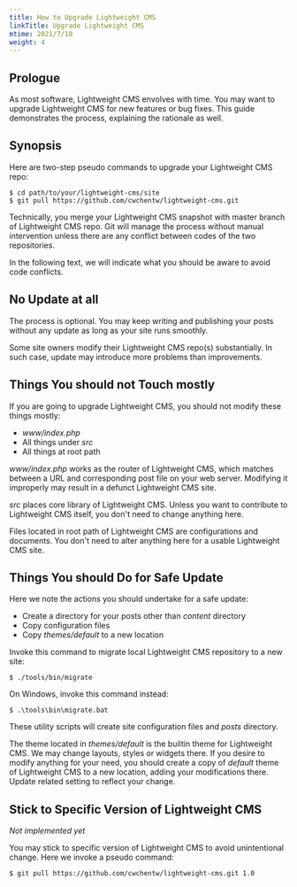 ```yaml
---
title: How to Upgrade Lightweight CMS
linkTitle: Upgrade Lightweight CMS
mtime: 2021/7/10
weight: 4
---
```


## Prologue

As most software, Lightweight CMS envolves with time. You may want to upgrade Lightweight CMS for new features or bug fixes. This guide demonstrates the process, explaining the rationale as well.

## Synopsis

Here are two-step pseudo commands to upgrade your Lightweight CMS repo:

```shell
$ cd path/to/your/lightweight-cms/site
$ git pull https://github.com/cwchentw/lightweight-cms.git
```

Technically, you merge your Lightweight CMS snapshot with master branch of Lightweight CMS repo. Git will manage the process without manual intervention unless there are any conflict between codes of the two repositories.

In the following text, we will indicate what you should be aware to avoid code conflicts.

## No Update at all

The process is optional. You may keep writing and publishing your posts without any update as long as your site runs smoothly.

Some site owners modify their Lightweight CMS repo(s) substantially. In such case, update may introduce more problems than improvements.

## Things You should not Touch mostly

If you are going to upgrade Lightweight CMS, you should not modify these things mostly:

* *www/index.php*
* All things under *src*
* All things at root path

*www/index.php* works as the router of Lightweight CMS, which matches between a URL and corresponding post file on your web server. Modifying it improperly may result in a defunct Lightweight CMS site.

*src* places core library of Lightweight CMS. Unless you want to contribute to Lightweight CMS itself, you don't need to change anything here.

Files located in root path of Lightweight CMS are configurations and documents. You don't need to alter anything here for a usable Lightweight CMS site.

## Things You should Do for Safe Update

Here we note the actions you should undertake for a safe update:

* Create a directory for your posts other than *content* directory
* Copy configuration files
* Copy *themes/default* to a new location

Invoke this command to migrate local Lightweight CMS repository to a new site:

```shell
$ ./tools/bin/migrate
```

On Windows, invoke this command instead:

```shell
$ .\tools\bin\migrate.bat
```

These utility scripts will create site configuration files and *posts* directory.

The theme located in *themes/default* is the builtin theme for Lightweight CMS. We may change layouts, styles or widgets there. If you desire to modify anything for your need, you should create a copy of *default* theme of Lightweight CMS to a new location, adding your modifications there. Update related setting to reflect your change.

## Stick to Specific Version of Lightweight CMS

*Not implemented yet*

You may stick to specific version of Lightweight CMS to avoid unintentional change. Here we invoke a pseudo command:

```shell
$ git pull https://github.com/cwchentw/lightweight-cms.git 1.0
```

